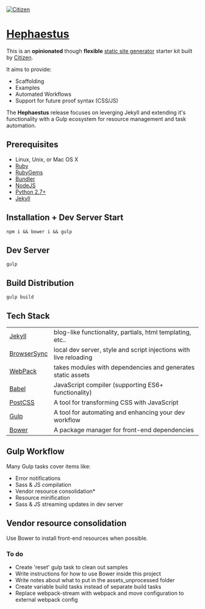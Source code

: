 <a href="http://pluscitizen.com">![Citizen](citizen-logo.png)</a>
# [Hephaestus](https://en.wikipedia.org/wiki/Hephaestus)
This is an **opinionated** though **flexible** [static site generator](https://www.smashingmagazine.com/2015/11/modern-static-website-generators-next-big-thing/) starter kit built by [Citizen](http://pluscitizen.com).

It aims to provide:
*   Scaffolding
*   Examples
*   Automated Workflows
*   Support for future proof syntax (CSS/JS)

The **Hephaestus** release focuses on leverging Jekyll and extending it's functionality with a Gulp ecosystem for resource management and task automation.

## Prerequisites

*   Linux, Unix, or Mac OS X
*   [Ruby](https://www.ruby-lang.org/en/downloads/)
*   [RubyGems](https://rubygems.org/pages/download)
*   [Bundler](http://bundler.io/#getting-started)
*   [NodeJS](https://nodejs.org/en/)
*   [Python 2.7+](https://www.python.org/downloads/)
*   [Jekyll](https://jekyllrb.com/docs/installation/#install-with-rubygems)

## Installation + Dev Server Start

    npm i && bower i && gulp

## Dev Server

    gulp

## Build Distribution

    gulp build

## Tech Stack
<table>
    <tr>
        <td><a href="https://jekyllrb.com/"> Jekyll</a></td><td>blog-like functionality, partials, html templating, etc..</td>
    </tr>
    <tr>
        <td><a href="https://www.browsersync.io/">BrowserSync</a></td><td>local dev server, style and script injections with live reloading</td>
    </tr>
    <tr>
        <td><a href="https://webpack.github.io/">WebPack<a></td><td>takes modules with dependencies and generates static assets</td>
    </tr>
    <tr>
        <td><a href="https://babeljs.io/">Babel<a></td><td>JavaScript compiler (supporting ES6+ functionality)</td>
    </tr>
    <tr>
        <td><a href="http://postcss.org/">PostCSS<a></td><td>A tool for transforming CSS with JavaScript</td>
    </tr>
    <tr>
        <td><a href="http://gulpjs.com/">Gulp<a></td><td>A tool for automating and enhancing your dev workflow</td>
    </tr>
    <tr>
        <td><a href="https://bower.io">Bower<a></td><td>A package manager for front-end dependencies</td>
    </tr>
</table>


## Gulp Workflow
Many Gulp tasks cover items like:
*   Error notifications
*   Sass & JS compilation
*   Vendor resource consolidation*
*   Resource minification
*   Sass & JS streaming updates in dev server

## Vendor resource consolidation
Use Bower to install front-end resources when possible.


### To do
*   Create 'reset' gulp task to clean out samples
*   Write instructions for how to use Bower inside this project
*   Write notes about what to put in the assets_unprocessed folder
*   Create variable build tasks instead of separate build tasks
*   Replace webpack-stream with webpack and move configuration to external webpack config
